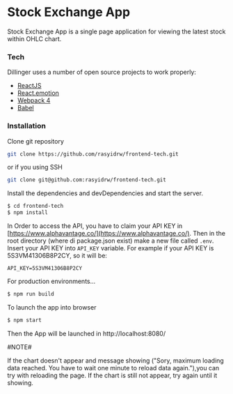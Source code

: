 # Stock Exchange App
Stock Exchange App is a single page application for viewing the latest stock within OHLC chart.

### Tech

Dillinger uses a number of open source projects to work properly:

* [ReactJS]
* [React.emotion]
* [Webpack 4]
* [Babel]

### Installation

Clone git repository 
```sh
git clone https://github.com/rasyidrw/frontend-tech.git
```
or if you using SSH
```sh
git clone git@github.com:rasyidrw/frontend-tech.git
```

Install the dependencies and devDependencies and start the server.

```sh
$ cd frontend-tech
$ npm install
```
In Order to access the API, you have to claim your API KEY in [https://www.alphavantage.co/](https://www.alphavantage.co/).
Then in the root directory (where di package.json exist) make a new file called `.env`.
Insert your API KEY into `API_KEY` variable. For example if your API KEY is 5S3VM41306B8P2CY, so it will be:

```
API_KEY=5S3VM41306B8P2CY
```

For production environments...

```sh
$ npm run build
```

To launch the app into browser
```sh
$ npm start
```

Then the App will be launched in http://localhost:8080/

#NOTE#

If the chart doesn't appear and message showing ("Sory, maximum loading data reached. You have to wait one minute to reload data again."),you can try with reloading the page. If the chart is still not appear, try again until it showing.

   [ReactJS]: <https://reactjs.org/>
   [React.emotion]: <https://emotion.sh/>
   [Webpack 4]: <https://webpack.js.org/>
   [babel]: <https://babeljs.io/>